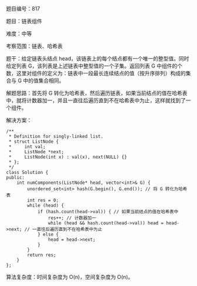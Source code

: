 题目编号：817

题目：链表组件

难度：中等

考察范围：链表、哈希表

题干：给定链表头结点 head，该链表上的每个结点都有一个唯一的整型值。同时给定列表 G，该列表是上述链表中整型值的一个子集。返回列表 G 中组件的个数，这里对组件的定义为：链表中一段最长连续结点的值（按升序排列）构成的集合与 G 中的值集合相同。

解题思路：首先将 G 转化为哈希表，然后遍历链表，如果当前结点的值在哈希表中，就将计数器加一，并且一直往后遍历直到不在哈希表中为止，这样就找到了一个组件。

解决方案：

```solidity
/**
 * Definition for singly-linked list.
 * struct ListNode {
 *     int val;
 *     ListNode *next;
 *     ListNode(int x) : val(x), next(NULL) {}
 * };
 */
class Solution {
public:
    int numComponents(ListNode* head, vector<int>& G) {
        unordered_set<int> hash(G.begin(), G.end()); // 将 G 转化为哈希表
        int res = 0;
        while (head) {
            if (hash.count(head->val)) { // 如果当前结点的值在哈希表中
                res++; // 计数器加一
                while (head && hash.count(head->val)) head = head->next; // 一直往后遍历直到不在哈希表中为止
            } else {
                head = head->next;
            }
        }
        return res;
    }
};
```

算法复杂度：时间复杂度为 O(n)，空间复杂度为 O(n)。